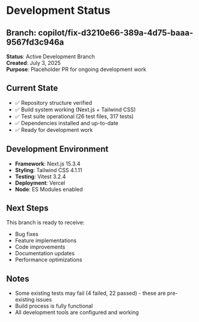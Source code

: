 # Development Status

## Branch: copilot/fix-d3210e66-389a-4d75-baaa-9567fd3c946a

**Status**: Active Development Branch  
**Created**: July 3, 2025  
**Purpose**: Placeholder PR for ongoing development work

## Current State
- ✅ Repository structure verified
- ✅ Build system working (Next.js + Tailwind CSS)
- ✅ Test suite operational (26 test files, 317 tests)
- ✅ Dependencies installed and up-to-date
- ✅ Ready for development work

## Development Environment
- **Framework**: Next.js 15.3.4
- **Styling**: Tailwind CSS 4.1.11
- **Testing**: Vitest 3.2.4
- **Deployment**: Vercel
- **Node**: ES Modules enabled

## Next Steps
This branch is ready to receive:
- Bug fixes
- Feature implementations
- Code improvements
- Documentation updates
- Performance optimizations

## Notes
- Some existing tests may fail (4 failed, 22 passed) - these are pre-existing issues
- Build process is fully functional
- All development tools are configured and working